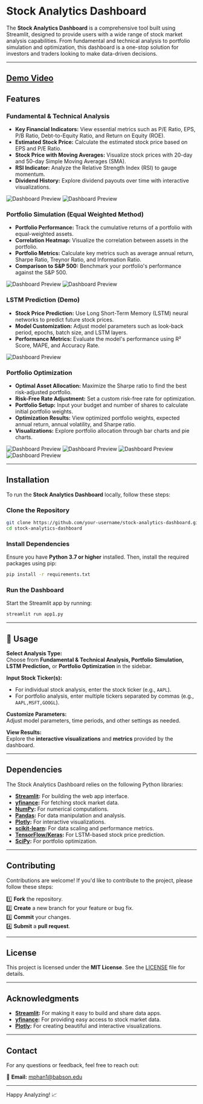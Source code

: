 # Stock Analytics Dashboard  

The **Stock Analytics Dashboard** is a comprehensive tool built using Streamlit, designed to provide users with a wide range of stock market analysis capabilities. From fundamental and technical analysis to portfolio simulation and optimization, this dashboard is a one-stop solution for investors and traders looking to make data-driven decisions.  

---
##  [Demo Video](https://youtu.be/qGxx_UxXFOo?si=-ytF-qxe0LXk18zL)


##  Features  

### Fundamental & Technical Analysis  
- **Key Financial Indicators:** View essential metrics such as P/E Ratio, EPS, P/B Ratio, Debt-to-Equity Ratio, and Return on Equity (ROE).  
- **Estimated Stock Price:** Calculate the estimated stock price based on EPS and P/E Ratio.  
- **Stock Price with Moving Averages:** Visualize stock prices with 20-day and 50-day Simple Moving Averages (SMA).  
- **RSI Indicator:** Analyze the Relative Strength Index (RSI) to gauge momentum.  
- **Dividend History:** Explore dividend payouts over time with interactive visualizations.
  
![Dashboard Preview]( https://github.com/MinhPhanBabsonMSBA/Stock-analysis-/blob/main/demo%201.png)
![Dashboard Preview](https://github.com/MinhPhanBabsonMSBA/Stock-analysis-/blob/main/demo%202.png)

### Portfolio Simulation (Equal Weighted Method)  
- **Portfolio Performance:** Track the cumulative returns of a portfolio with equal-weighted assets.  
- **Correlation Heatmap:** Visualize the correlation between assets in the portfolio.  
- **Portfolio Metrics:** Calculate key metrics such as average annual return, Sharpe Ratio, Treynor Ratio, and Information Ratio.  
- **Comparison to S&P 500:** Benchmark your portfolio's performance against the S&P 500.  

![Dashboard Preview](https://github.com/MinhPhanBabsonMSBA/Stock-analysis-/blob/main/demo%203.png)
![Dashboard Preview](https://github.com/MinhPhanBabsonMSBA/Stock-analysis-/blob/main/demo%204.png)

### LSTM Prediction (Demo)  
- **Stock Price Prediction:** Use Long Short-Term Memory (LSTM) neural networks to predict future stock prices.  
- **Model Customization:** Adjust model parameters such as look-back period, epochs, batch size, and LSTM layers.  
- **Performance Metrics:** Evaluate the model's performance using R² Score, MAPE, and Accuracy Rate.  

![Dashboard Preview](https://github.com/MinhPhanBabsonMSBA/Stock-analysis-/blob/main/demo%205.png)

###  Portfolio Optimization  
- **Optimal Asset Allocation:** Maximize the Sharpe ratio to find the best risk-adjusted portfolio.  
- **Risk-Free Rate Adjustment:** Set a custom risk-free rate for optimization.  
- **Portfolio Setup:** Input your budget and number of shares to calculate initial portfolio weights.  
- **Optimization Results:** View optimized portfolio weights, expected annual return, annual volatility, and Sharpe ratio.  
- **Visualizations:** Explore portfolio allocation through bar charts and pie charts.  


![Dashboard Preview](https://github.com/MinhPhanBabsonMSBA/Stock-analysis-/blob/main/demo%206.png)
![Dashboard Preview](https://github.com/MinhPhanBabsonMSBA/Stock-analysis-/blob/main/demo%207.png)
![Dashboard Preview](https://github.com/MinhPhanBabsonMSBA/Stock-analysis-/blob/main/demo%208.png)
![Dashboard Preview](https://github.com/MinhPhanBabsonMSBA/Stock-analysis-/blob/main/demo%209.png)

---

## Installation  

To run the **Stock Analytics Dashboard** locally, follow these steps:  

###  Clone the Repository  
```bash
git clone https://github.com/your-username/stock-analytics-dashboard.git
cd stock-analytics-dashboard
```

### Install Dependencies  
Ensure you have **Python 3.7 or higher** installed. Then, install the required packages using pip:  
```bash
pip install -r requirements.txt
```

###  Run the Dashboard  
Start the Streamlit app by running:  
```bash
streamlit run app1.py
```

---

## 📖 Usage  

 **Select Analysis Type:**  
Choose from **Fundamental & Technical Analysis, Portfolio Simulation, LSTM Prediction,** or **Portfolio Optimization** in the sidebar.  

 **Input Stock Ticker(s):**  
- For individual stock analysis, enter the stock ticker (e.g., `AAPL`).  
- For portfolio analysis, enter multiple tickers separated by commas (e.g., `AAPL,MSFT,GOOGL`).  

 **Customize Parameters:**  
Adjust model parameters, time periods, and other settings as needed.  

 **View Results:**  
Explore the **interactive visualizations** and **metrics** provided by the dashboard.  

---

##  Dependencies  

The Stock Analytics Dashboard relies on the following Python libraries:  

- **[Streamlit](https://streamlit.io/):** For building the web app interface.  
- **[yfinance](https://pypi.org/project/yfinance/):** For fetching stock market data.  
- **[NumPy](https://numpy.org/):** For numerical computations.  
- **[Pandas](https://pandas.pydata.org/):** For data manipulation and analysis.  
- **[Plotly](https://plotly.com/python/):** For interactive visualizations.  
- **[scikit-learn](https://scikit-learn.org/):** For data scaling and performance metrics.  
- **[TensorFlow/Keras](https://www.tensorflow.org/):** For LSTM-based stock price prediction.  
- **[SciPy](https://scipy.org/):** For portfolio optimization.  

---

##  Contributing  

Contributions are welcome! If you'd like to contribute to the project, please follow these steps:  

1️⃣ **Fork** the repository.  
2️⃣ **Create** a new branch for your feature or bug fix.  
3️⃣ **Commit** your changes.  
4️⃣ **Submit** a **pull request**.  

---

##  License  

This project is licensed under the **MIT License**. See the [LICENSE](LICENSE) file for details.  

---

##  Acknowledgments  

- **[Streamlit](https://streamlit.io/):** For making it easy to build and share data apps.  
- **[yfinance](https://pypi.org/project/yfinance/):** For providing easy access to stock market data.  
- **[Plotly](https://plotly.com/python/):** For creating beautiful and interactive visualizations.  

---

##  Contact  

For any questions or feedback, feel free to reach out:  

📧 **Email:** mphan1@babson.edu

---

Happy Analyzing! 📈
